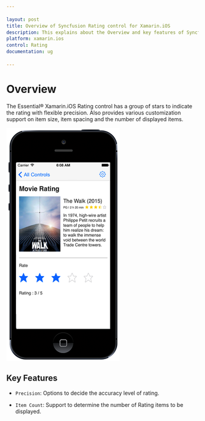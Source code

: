 ```yaml
---

layout: post
title: Overview of Syncfusion Rating control for Xamarin.iOS
description: This explains about the Overview and key features of Syncfusion Essential Xamarin.iOS Rating Control.
platform: xamarin.ios
control: Rating
documentation: ug

---
```


# Overview

The Essential® Xamarin.iOS Rating control has a group of stars to indicate the rating with flexible precision. Also provides various customization support on item size, item spacing and the number of displayed items.

![SfRating control overview](images/overview.png)

## Key Features

* `Precision`: Options to decide the accuracy level of rating.

* `Item Count`: Support to determine the number of Rating items to be displayed.
